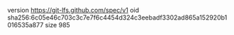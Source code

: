 version https://git-lfs.github.com/spec/v1
oid sha256:6c05e46c703c3c7e7f6c4454d324c3eebadf3302ad865a152920b1016535a877
size 985
